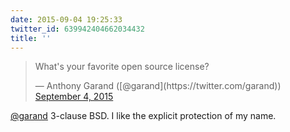 ```yaml
---
date: 2015-09-04 19:25:33
twitter_id: 639942404662034432
title: ''
---
```


<blockquote class="twitter-tweet"><p lang="en" dir="ltr">What&#39;s your favorite open source license?</p>&mdash; Anthony Garand ([@garand](https://twitter.com/garand)) <a href="https://twitter.com/garand/status/639942136629096448?ref_src=twsrc%5Etfw">September 4, 2015</a></blockquote>
<script async src="https://platform.twitter.com/widgets.js" charset="utf-8"></script>

[@garand](https://twitter.com/garand) 3-clause BSD. I like the explicit protection of my name.
